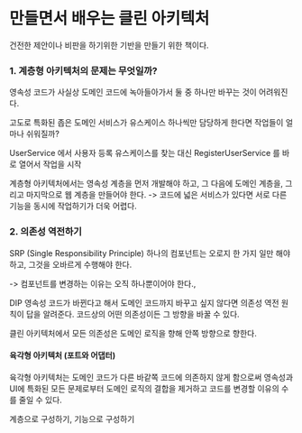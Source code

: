 # 만들면서 배우는 클린 아키텍처

건전한 제안이나 비판을 하기위한 기반을 만들기 위한 책이다.


### 1. 계층형 아키텍처의 문제는 무엇일까?

영속성 코드가 사실상 도메인 코드에 녹아들아가서 둘 중 하나만 바꾸는 것이 어려워진다.

고도로 특화된 좁은 도메인 서비스가 유스케이스 하나씩만 담당하게 한다면 작업들이 얼마나 쉬워질까?

UserService 에서 사용자 등록 유스케이스를 찾는 대신 RegisterUserService 를 바로 열어서 작업을 시작

계층형 아키텍처에서는 영속성 계층을 먼저 개발해야 하고, 그 다음에 도메인 계층을, 그리고 마지막으로 웹 계층을 만들어야 한다.
-> 코드에 넓은 서비스가 있다면 서로 다른 기능을 동시에 작업하기가 더욱 어렵다.

### 2. 의존성 역전하기
SRP (Single Responsibility Principle)
하나의 컴포넌트는 오로지 한 가지 일만 해야 하고, 그것을 오바르게 수행해야 한다.

-> 컴포넌트를 변경하는 이유는 오직 하나뿐이어야 한다., 


DIP
영속성 코드가 바뀐다고 해서 도메인 코드까지 바꾸고 싶지 않다면 의존성 역전 원칙이 답을 알려준다.
코드상의 어떤 의존성이든 그 방향을 바꿀 수 있다.

클린 아키텍처에서 모든 의존성은 도메인 로직을 향해 안쪽 방향으로 향한다.

#### 육각형 아키텍처 (포트와 어댑터)

육각형 아키텍처는 도메인 코드가 다른 바같쪽 코드에 의존하지 않게 함으로써 영속성과 UI에 특화된 모든 문제로부터 도메인 로직의 결합을 제거하고 코드를 변경할 이유의 수를 줄일 수 있다.

계층으로 구성하기, 기능으로 구성하기

